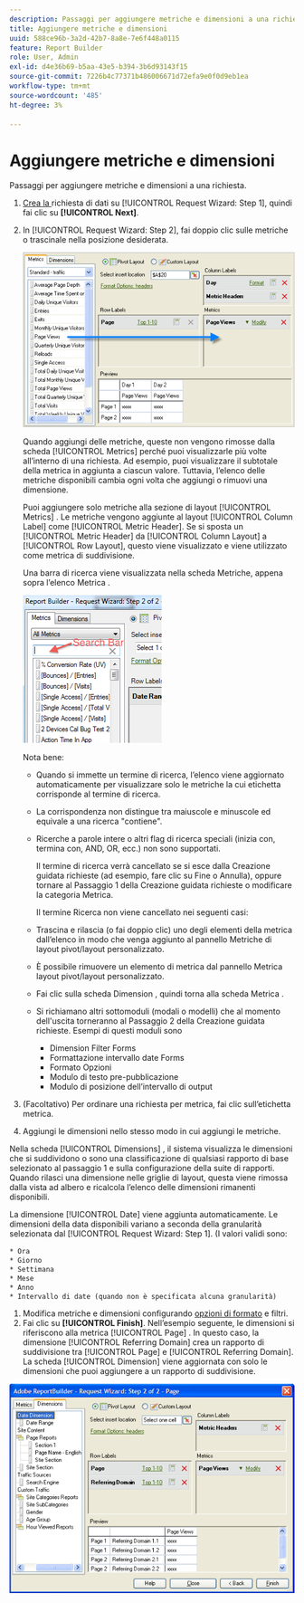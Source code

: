 ```yaml
---
description: Passaggi per aggiungere metriche e dimensioni a una richiesta.
title: Aggiungere metriche e dimensioni
uuid: 588ce96b-3a2d-42b7-8a8e-7e6f448a0115
feature: Report Builder
role: User, Admin
exl-id: d4e36b69-b5aa-43e5-b394-3b6d93143f15
source-git-commit: 7226b4c77371b486006671d72efa9e0f0d9eb1ea
workflow-type: tm+mt
source-wordcount: '485'
ht-degree: 3%

---
```


# Aggiungere metriche e dimensioni

Passaggi per aggiungere metriche e dimensioni a una richiesta.

1. [Crea la ](/help/analyze/report-builder/data-requests/data-requests.md) richiesta di dati su  [!UICONTROL Request Wizard: Step 1], quindi fai clic su  **[!UICONTROL Next]**.
1. In [!UICONTROL Request Wizard: Step 2], fai doppio clic sulle metriche o trascinale nella posizione desiderata.

   ![Informazioni sul passaggio](assets/adding_metrics.png)

   Quando aggiungi delle metriche, queste non vengono rimosse dalla scheda [!UICONTROL Metrics] perché puoi visualizzarle più volte all’interno di una richiesta. Ad esempio, puoi visualizzare il subtotale della metrica in aggiunta a ciascun valore. Tuttavia, l’elenco delle metriche disponibili cambia ogni volta che aggiungi o rimuovi una dimensione.

   Puoi aggiungere solo metriche alla sezione di layout [!UICONTROL Metrics] . Le metriche vengono aggiunte al layout [!UICONTROL Column Label] come [!UICONTROL Metric Header]. Se si sposta un [!UICONTROL Metric Header] da [!UICONTROL Column Layout] a [!UICONTROL Row Layout], questo viene visualizzato e viene utilizzato come metrica di suddivisione.

   Una barra di ricerca viene visualizzata nella scheda Metriche, appena sopra l’elenco Metrica .

   ![](assets/search_bar_metric.png)

   Nota bene:

   * Quando si immette un termine di ricerca, l’elenco viene aggiornato automaticamente per visualizzare solo le metriche la cui etichetta corrisponde al termine di ricerca.
   * La corrispondenza non distingue tra maiuscole e minuscole ed equivale a una ricerca &quot;contiene&quot;.
   * Ricerche a parole intere o altri flag di ricerca speciali (inizia con, termina con, AND, OR, ecc.) non sono supportati.

      Il termine di ricerca verrà cancellato se si esce dalla Creazione guidata richieste (ad esempio, fare clic su Fine o Annulla), oppure tornare al Passaggio 1 della Creazione guidata richieste o modificare la categoria Metrica.

      Il termine Ricerca non viene cancellato nei seguenti casi:

   * Trascina e rilascia (o fai doppio clic) uno degli elementi della metrica dall’elenco in modo che venga aggiunto al pannello Metriche di layout pivot/layout personalizzato.
   * È possibile rimuovere un elemento di metrica dal pannello Metrica layout pivot/layout personalizzato.
   * Fai clic sulla scheda Dimension , quindi torna alla scheda Metrica .
   * Si richiamano altri sottomoduli (modali o modelli) che al momento dell&#39;uscita torneranno al Passaggio 2 della Creazione guidata richieste. Esempi di questi moduli sono

      * Dimension Filter Forms
      * Formattazione intervallo date Forms
      * Formato Opzioni
      * Modulo di testo pre-pubblicazione
      * Modulo di posizione dell’intervallo di output

1. (Facoltativo) Per ordinare una richiesta per metrica, fai clic sull’etichetta metrica.
1. Aggiungi le dimensioni nello stesso modo in cui aggiungi le metriche.

Nella scheda [!UICONTROL Dimensions] , il sistema visualizza le dimensioni che si suddividono o sono una classificazione di qualsiasi rapporto di base selezionato al passaggio 1 e sulla configurazione della suite di rapporti. Quando rilasci una dimensione nelle griglie di layout, questa viene rimossa dalla vista ad albero e ricalcola l’elenco delle dimensioni rimanenti disponibili.

La dimensione [!UICONTROL Date] viene aggiunta automaticamente. Le dimensioni della data disponibili variano a seconda della granularità selezionata dal [!UICONTROL Request Wizard: Step 1]. (I valori validi sono:

    * Ora
    * Giorno
    * Settimana
    * Mese
    * Anno
    * Intervallo di date (quando non è specificata alcuna granularità)

1. Modifica metriche e dimensioni configurando [opzioni di formato](/help/analyze/report-builder/layout/t-format-display-headers.md) e filtri.
1. Fai clic su **[!UICONTROL Finish]**.
Nell’esempio seguente, le dimensioni si riferiscono alla metrica [!UICONTROL Page] . In questo caso, la dimensione [!UICONTROL Referring Domain] crea un rapporto di suddivisione tra [!UICONTROL Page] e [!UICONTROL Referring Domain]. La scheda [!UICONTROL Dimension] viene aggiornata con solo le dimensioni che puoi aggiungere a un rapporto di suddivisione.

![](assets/page_pageview_02.png)
